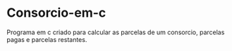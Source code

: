 # Consorcio-em-c
Programa em c criado  para calcular as parcelas de um consorcio, parcelas pagas e parcelas restantes.
